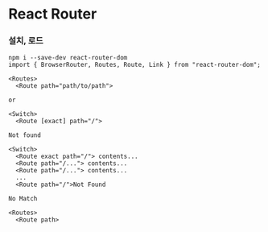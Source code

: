 # React Router

### 설치, 로드

```
npm i --save-dev react-router-dom
import { BrowserRouter, Routes, Route, Link } from "react-router-dom";
```

```
<Routes>
  <Route path="path/to/path">

or

<Switch>
  <Route [exact] path="/">
```

`Not found`

```
<Switch>
  <Route exact path="/"> contents...
  <Route path="/..."> contents...
  <Route path="/..."> contents...
  ...
  <Route path="/">Not Found
```

`No Match`

```
<Routes>
  <Route path>
```
